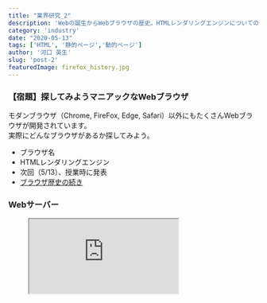 ```yaml
---
title: "業界研究_2"
description: 'Webの誕生からWebブラウザの歴史。HTMLレンダリングエンジンについての解説をします。'
category: 'industry'
date: "2020-05-13"
tags: ['HTML', '静的ページ','動的ページ']
author: '河口 英生'
slug: 'post-2'
featuredImage: firefox_history.jpg
---
```

<h3 class="title is-5" >【宿題】探してみようマニアックなWebブラウザ</h3>
<p>モダンブラウザ（Chrome, FireFox, Edge, Safari）以外にもたくさんWebブラウザが開発されています。<br>
実際にどんなブラウザがあるか探してみよう。</p>

+ ブラウザ名
+ HTMLレンダリングエンジン
+ 次回（5/13）、授業時に発表
+ [ブラウザ歴史の続き](./post-1)

<h3 class="title is-5" >Webサーバー</h3>
<figure class="is-fullwidth slide">
  <iframe src="https://drive.google.com/file/d/1lznvPrsxaoL7XDeue_ZV22RO0ZIXQasM/preview"></iframe>
</figure>